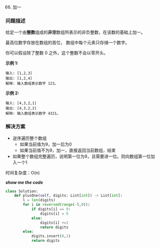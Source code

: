 66. 加一

### 问题描述

给定一个由**整数**组成的**非空**数组所表示的非负整数，在该数的基础上加一。

最高位数字存放在数组的首位， 数组中每个元素只存储一个数字。

你可以假设除了整数 0 之外，这个整数不会以零开头。

**示例 1:**

```
输入: [1,2,3]
输出: [1,2,4]
解释: 输入数组表示数字 123。
```

**示例 2:**

```
输入: [4,3,2,1]
输出: [4,3,2,2]
解释: 输入数组表示数字 4321。
```

### 解决方案

- 逆序遍历整个数组
  - 如果当前值为9，加一后为0
  - 如果当前值不为9，加一，直接返回当前数组，结束
- 如果整个数组完整遍历，说明第一位为9，且需要进一位。则向数组第一位加入一个1

时间复杂度：O(n)

***show me the code***

``````python
class Solution:
    def plusOne(self, digits: List[int]) -> List[int]:
        l = len(digits)
        for i in reversed(range(-l,0)):
            if digits[i] == 9:
                digits[i] = 0
            else:
                digits[i] +=1
                return digits
        else:
            digits.insert(0,1)
            return digits
``````



